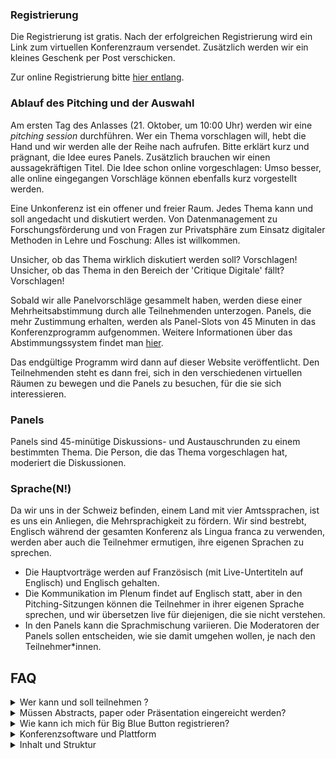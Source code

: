 <script>
	import Videos from '../../components/Videos.svelte';
</script>

### Registrierung

Die Registrierung ist gratis. Nach der erfolgreichen Registrierung wird ein Link zum virtuellen Konferenzraum versendet. Zusätzlich werden wir ein kleines Geschenk per Post verschicken.

Zur online Registrierung bitte [hier entlang](https://www.infoclio.ch/en/unconference-digital-critique-information-list-liste-dinformations-informationsliste).

### Ablauf des Pitching und der Auswahl

Am ersten Tag des Anlasses (21. Oktober, um 10:00 Uhr) werden wir eine _pitching session_ durchführen. Wer ein Thema vorschlagen will, hebt die Hand und wir werden alle der Reihe nach aufrufen. Bitte erklärt kurz und prägnant, die Idee eures Panels. Zusätzlich brauchen wir einen aussagekräftigen Titel. Die Idee schon online vorgeschlagen: Umso besser, alle online eingegangen Vorschläge können ebenfalls kurz vorgestellt werden.

Eine Unkonferenz ist ein offener und freier Raum. Jedes Thema kann und soll angedacht und diskutiert werden. Von Datenmanagement zu Forschungsförderung und von Fragen zur Privatsphäre zum Einsatz digitaler Methoden in Lehre und Foschung: Alles ist willkommen.

Unsicher, ob das Thema wirklich diskutiert werden soll? Vorschlagen! Unsicher, ob das Thema in den Bereich der 'Critique Digitale' fällt? Vorschlagen!

Sobald wir alle Panelvorschläge gesammelt haben, werden diese einer Mehrheitsabstimmung durch alle Teilnehmenden unterzogen. Panels, die mehr Zustimmung erhalten, werden als Panel-Slots von 45 Minuten in das Konferenzprogramm aufgenommen. Weitere Informationen über das Abstimmungssystem findet man [hier](https://mieuxvoter.fr/index.php/decouvrir/?lang=en).

Das endgültige Programm wird dann auf dieser Website veröffentlicht. Den Teilnehmenden steht es dann frei, sich in den verschiedenen virtuellen Räumen zu bewegen und die Panels zu besuchen, für die sie sich interessieren.

### Panels

Panels sind 45-minütige Diskussions- und Austauschrunden zu einem bestimmten Thema. Die Person, die das Thema vorgeschlagen hat, moderiert die Diskussionen.

### Sprache(N!)

Da wir uns in der Schweiz befinden, einem Land mit vier Amtssprachen, ist es uns ein Anliegen, die Mehrsprachigkeit zu fördern. Wir sind bestrebt, Englisch während der gesamten Konferenz als Lingua franca zu verwenden, werden aber auch die Teilnehmer ermutigen, ihre eigenen Sprachen zu sprechen.

- Die Hauptvorträge werden auf Französisch (mit Live-Untertiteln auf Englisch) und Englisch gehalten.
- Die Kommunikation im Plenum findet auf Englisch statt, aber in den Pitching-Sitzungen können die Teilnehmer in ihrer eigenen Sprache sprechen, und wir übersetzen live für diejenigen, die sie nicht verstehen.
- In den Panels kann die Sprachmischung variieren. Die Moderatoren der Panels sollen entscheiden, wie sie damit umgehen wollen, je nach den Teilnehmer\*innen.

## FAQ

<details>
<summary>Wer kann und soll teilnehmen ?</summary>
Diese Veranstaltung ist besonders geeignet, aber nicht beschränkt auf Doktoranden in allen Stadien des Abschlusses. Postdocs, wissenschaftliche Mitarbeiter*innen und Masterstudierende sind ebenfalls willkommen. Es gibt keine Anforderungen an bestimmte Fachgebiete, solange ein Zusammenhang mit Ihrer Arbeit oder Ihrem Studium besteht.
</details>
<details>
<summary>Müssen Abstracts, paper oder Präsentation eingereicht werden?</summary>

Nein. Als Unkonferenz muss die 'Critique Digitale' nicht einer traditionellen wissenschaftlichen Veranstaltung folgen, sondern funktioniert als offener Raum, in dem die Vortragenden, Organisator\*innen und Teilnehmende die Themen auswählen. Es ist ein kollaborativer Weg, um zu debattieren, Informationen auszutauschen und Wissen aufzubauen.

</details>
<details>
<summary>Wie kann ich mich für Big Blue Button registrieren?</summary>
<Videos poster={'videos/participants.png'} src={'videos/participants.mp4'} />
</details>
<details>
<summary>Konferenzsoftware und Plattform</summary>

Die Konferenz findet auf BigBlueButton (BBB) statt, einer quelloffenen Visio-Konferenzsoftware, die von CH-Open entwickelt wurde, einer Schweizer Organisation zur Förderung von Open-Source-Software, Online-Datenschutz und offenen Datenstandards. Anleitungen zur Verwendung von BBB finden Sie hier.

Die Abstimmung über das Programm findet über die Anwendung mieuxvoter.fr statt. Informationen zum Konzept des Mehrheitsentscheids finden Sie [hier](https://mieuxvoter.fr/index.php/decouvrir/?lang=en)

</details>
<details>
<summary>Inhalt und Struktur</summary>

Der Inhalt und die Struktur des Tages werden von den Teilnehmern bestimmt. Siehe zum Beispiel das Konzept des [BarCamp](https://en.wikipedia.org/wiki/BarCamp). Wir folgen den vier Flow-Prinzipien:

- Wer auch immer kommt, es sind die richtigen Leute
- Was auch immer passiert, ist das Einzige, was hätte passieren können
- Wann immer es beginnt, ist der richtige Zeitpunkt
- Wenn es vorbei ist, ist es vorbei

</details>
